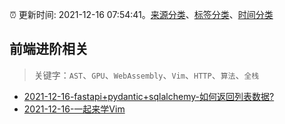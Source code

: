 :alarm_clock: 更新时间: 2021-12-16 07:54:41。[来源分类](../README.md)、[标签分类](../TAGS.md)、[时间分类](../TIMELINE.md)

## 前端进阶相关


> 关键字：`AST`、`GPU`、`WebAssembly`、`Vim`、`HTTP`、`算法`、`全栈`



- [2021-12-16-fastapi+pydantic+sqlalchemy-如何返回列表数据?](https://www.v2ex.com/t/822594) 
- [2021-12-16-一起来学Vim](https://toutiao.io/k/4u86jkw) 